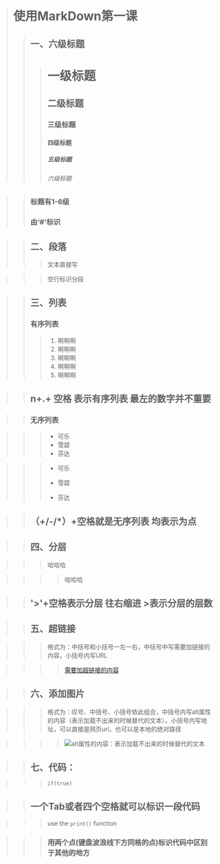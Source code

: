 > # 使用MarkDown第一课
>> ## 一、六级标题
>>> # 一级标题
>>> ## 二级标题
>>> ### 三级标题
>>> #### 四级标题
>>> ##### 五级标题
>>> ###### 六级标题

>> ### 标题有1-6级
>> ### 由‘#’标识

>> ## 二、段落
>>> 文本直接写

>>> 空行标识分段

>> ## 三、列表
>> ### 有序列表
>>> 1. 啊啊啊
>>> 2. 啊啊啊
>>> 3. 啊啊啊
>>> 4. 啊啊啊
>>> 5. 啊啊啊

>> ## n+.+ 空格 表示有序列表  最左的数字并不重要

>> ### 无序列表

>>> * 可乐
>>> * 雪碧
>>> * 芬达

>>> - 可乐
>>> + 雪碧
>>> * 芬达

>> ## （+/-/*）+空格就是无序列表 均表示为点

>> ## 四、分层

>>> 哈哈哈

>>>> 哈哈哈

>> ## '>'+空格表示分层  往右缩进 >表示分层的层数


>> ## 五、超链接

>>>格式为：中括号和小括号一左一右，中括号中写需要加链接的内容，小括号内写URL

>>>> [需要加超链接的内容](URL)

>> ## 六、添加图片

>>>格式为：叹号、中括号、小括号依此组合，中括号内写alt属性的内容（表示加载不出来的时候替代的文本），小括号内写地址，可以直接是网页url，也可以是本地的绝对路径

>>>> ![alt属性的内容：表示加载不出来的时候替代的文本](src属性的内容：图片的地址)

>> ## 七、代码：

>>>     if(true)
    
>> ## 一个Tab或者四个空格就可以标识一段代码

>>> use the `print()` function

>>> ### 用两个点(键盘波浪线下方同格的点)标识代码中区别于其他的地方
